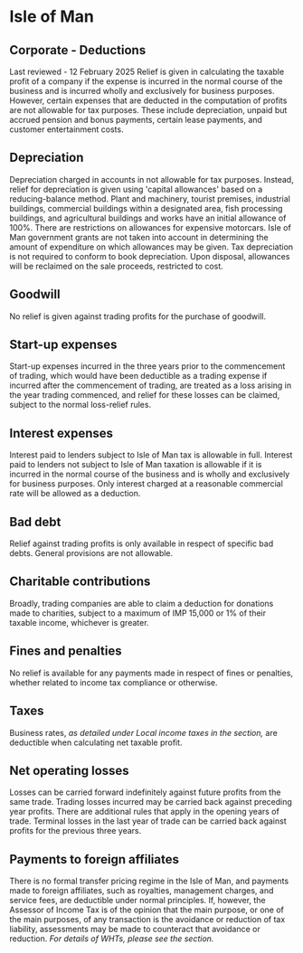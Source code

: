 # Isle of Man
## Corporate - Deductions
Last reviewed - 12 February 2025
Relief is given in calculating the taxable profit of a company if the expense is incurred in the normal course of the business and is incurred wholly and exclusively for business purposes. However, certain expenses that are deducted in the computation of profits are not allowable for tax purposes. These include depreciation, unpaid but accrued pension and bonus payments, certain lease payments, and customer entertainment costs.
## Depreciation
Depreciation charged in accounts in not allowable for tax purposes. Instead, relief for depreciation is given using 'capital allowances' based on a reducing-balance method. Plant and machinery, tourist premises, industrial buildings, commercial buildings within a designated area, fish processing buildings, and agricultural buildings and works have an initial allowance of 100%. There are restrictions on allowances for expensive motorcars.
Isle of Man government grants are not taken into account in determining the amount of expenditure on which allowances may be given.
Tax depreciation is not required to conform to book depreciation.
Upon disposal, allowances will be reclaimed on the sale proceeds, restricted to cost.
## Goodwill
No relief is given against trading profits for the purchase of goodwill.
## Start-up expenses
Start-up expenses incurred in the three years prior to the commencement of trading, which would have been deductible as a trading expense if incurred after the commencement of trading, are treated as a loss arising in the year trading commenced, and relief for these losses can be claimed, subject to the normal loss-relief rules.
## Interest expenses
Interest paid to lenders subject to Isle of Man tax is allowable in full. Interest paid to lenders not subject to Isle of Man taxation is allowable if it is incurred in the normal course of the business and is wholly and exclusively for business purposes. Only interest charged at a reasonable commercial rate will be allowed as a deduction.
## Bad debt
Relief against trading profits is only available in respect of specific bad debts. General provisions are not allowable.
## Charitable contributions
Broadly, trading companies are able to claim a deduction for donations made to charities, subject to a maximum of IMP 15,000 or 1% of their taxable income, whichever is greater.
## Fines and penalties
No relief is available for any payments made in respect of fines or penalties, whether related to income tax compliance or otherwise.
## Taxes
Business rates, _as detailed under Local income taxes in the section,_ are deductible when calculating net taxable profit.
## Net operating losses
Losses can be carried forward indefinitely against future profits from the same trade.
Trading losses incurred may be carried back against preceding year profits. There are additional rules that apply in the opening years of trade. Terminal losses in the last year of trade can be carried back against profits for the previous three years.
## Payments to foreign affiliates
There is no formal transfer pricing regime in the Isle of Man, and payments made to foreign affiliates, such as royalties, management charges, and service fees, are deductible under normal principles. If, however, the Assessor of Income Tax is of the opinion that the main purpose, or one of the main purposes, of any transaction is the avoidance or reduction of tax liability, assessments may be made to counteract that avoidance or reduction.
_For details of WHTs, please see the section._
